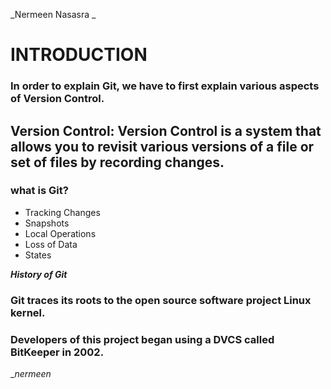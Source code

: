_Nermeen Nasasra _

# INTRODUCTION

### In order to explain Git, we have to first explain various aspects of Version Control.
## Version Control: Version Control is a system that allows you to revisit various versions of a file or set of files by recording changes.

### what is Git?
* Tracking Changes
* Snapshots
* Local Operations
* Loss of Data
* States

**_History of Git_**

### Git traces its roots to the open source software project Linux kernel.
### Developers of this project began using a DVCS called BitKeeper in 2002.

__nermeen_